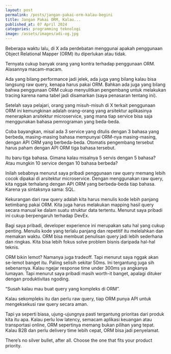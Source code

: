 ```yaml
---
layout: post
permalink: /posts/jangan-pakai-orm-kalau-begini
title: Jangan Pakai ORM, Kalau...
published_at: 07 April 2024
categories: programming teknologi
image: /assets/images/adi-og.jpg
---
```


Beberapa waktu lalu, di X ada perdebatan menggunai apakah penggunaan Object Relational Mapper (ORM) itu diperlukan atau tidak.

Ternyata cukup banyak orang yang kontra terhadap penggunaan ORM. Alasannya macam-macam.

Ada yang bilang performance jadi jelek, ada juga yang bilang kalau bisa langsung raw query, kenapa harus pakai ORM. Bahkan ada juga yang bilang bahwa penggunaan ORM cukup menyulitkan pengembang untuk melakukan tracing karena nama tabel jadi disamarkan (saya penasaran tentang ini).
<!--more-->
Setelah saya pelajari, orang yang misuh-misuh di X terkait penggunaan ORM ini kemungkinan adalah orang-orang yang arsitektur aplikasinya menerapkan arsitektur microservice, yang mana tiap service bisa saja menggunakan bahasa pemrograman yang beda-beda.

Coba bayangkan, misal ada 3 service yang ditulis dengan 3 bahasa yang berbeda, masing-masing bahasa mempunyai ORM-nya masing-masing, dengan API ORM yang berbeda-beda. Otomatis pengembang tersebut harus paham dengan API ORM tiga bahasa tersebut.

Itu baru tiga bahasa. Gimana kalau misalnya 5 servis dengan 5 bahasa? Atau mungkin 10 service dengan 10 bahasa berbeda?

Inilah sebabnya menurut saya pribadi penggunaan raw query memang lebih cocok dipakai di arsitektur microservice. Dengan menggunakan raw query, kita nggak terhalang dengan API ORM yang berbeda-beda tiap bahasa. Karena ya sintaksnya sama: SQL.

Kekurangan dari raw query adalah kita harus menulis kode lebih panjang ketimbang pakai ORM. Kita juga harus melakukan mapping hasil query secara manual ke dalam suatu struktur data tertentu. Menurut saya pribadi ini cukup berpengaruh terhadap DevEx.

Bagi saya pribadi, developer experience ini merupakan satu hal yang cukup penting. Menulis kode yang terlalu panjang dan repetitif itu melelahkan dan memakan waktu. ORM bisa membuat penulisan query jadi lebih sederhana dan ringkas. Kita bisa lebih fokus solve problem bisnis daripada hal-hal teknis.

ORM bikin lemot? Namanya juga tradeoff. Tapi menurut saya nggak akan se-lemot banget itu. Paling selisih sekitar 50ms. Ini tergantung juga sih sebenarnya. Kalau ngejar response time under 300ms ya angkanya lumayan. Tapi menurut saya pribadi masih worth-it banget, apalagi dituker dengan produktivitas ngoding.

“Susah kalau mau buat query yang kompleks di ORM”.

Kalau sekompleks itu dan perlu raw query, tiap ORM punya API untuk mengeksekusi raw query secara aman.

Tapi ya seperti biasa, ujung-ujungnya pasti tergantung prioritas dari produk kita itu apa. Kalau perlu low latency, semacam aplikasi keuangan atau transportasi online, ORM sepertinya memang bukan pilihan yang tepat. Kalau B2B dan perlu delivery time lebih cepat, ORM bisa jadi penyelamat.

There’s no silver bullet, after all. Choose the one that fits your product priority.
